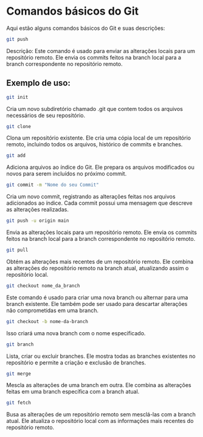 # Comandos básicos do Git

Aqui estão alguns comandos básicos do Git e suas descrições:

```bash
git push
```
Descrição: Este comando é usado para enviar as alterações locais para um repositório remoto. Ele envia os commits feitos na branch local para a branch correspondente no repositório remoto.

## Exemplo de uso:

```bash
git init
```
Cria um novo subdiretório chamado .git que contem todos os arquivos necessários de seu repositório.

```bash
git clone
```
Clona um repositório existente. Ele cria uma cópia local de um repositório remoto, incluindo todos os arquivos, histórico de commits e branches.

```bash
git add
```
Adiciona arquivos ao índice do Git. Ele prepara os arquivos modificados ou novos para serem incluídos no próximo commit.

```bash
git commit -m "Nome do seu Commit"
```
Cria um novo commit, registrando as alterações feitas nos arquivos adicionados ao índice. Cada commit possui uma mensagem que descreve as alterações realizadas.

```bash
git push -u origin main
```
Envia as alterações locais para um repositório remoto. Ele envia os commits feitos na branch local para a branch correspondente no repositório remoto.

```bash
git pull
```
Obtém as alterações mais recentes de um repositório remoto. Ele combina as alterações do repositório remoto na branch atual, atualizando assim o repositório local.

```bash
git checkout nome_da_branch
```
Este comando é usado para criar uma nova branch ou alternar para uma branch existente. Ele também pode ser usado para descartar alterações não comprometidas em uma branch.

```bash
git checkout -b nome-da-branch
```
Isso criará uma nova branch com o nome especificado.

```bash
git branch 
```
Lista, criar ou excluir branches. Ele mostra todas as branches existentes no repositório e permite a criação e exclusão de branches.

```bash
git merge 
```
Mescla as alterações de uma branch em outra. Ele combina as alterações feitas em uma branch específica com a branch atual.

```bash
git fetch 
```
Busa as alterações de um repositório remoto sem mesclá-las com a branch atual. Ele atualiza o repositório local com as informações mais recentes do repositório remoto.












